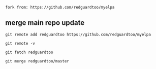 
`fork from: https://github.com/redguardtoo/myelpa`

## merge main repo update

`git remote add redguardtoo https://github.com/redguardtoo/myelpa`

`git remote -v`

`git fetch redguardtoo`

`git merge redguardtoo/master`
